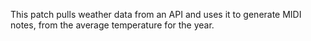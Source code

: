 This patch pulls weather data from an API and uses it to generate MIDI notes, from the average temperature for the year.